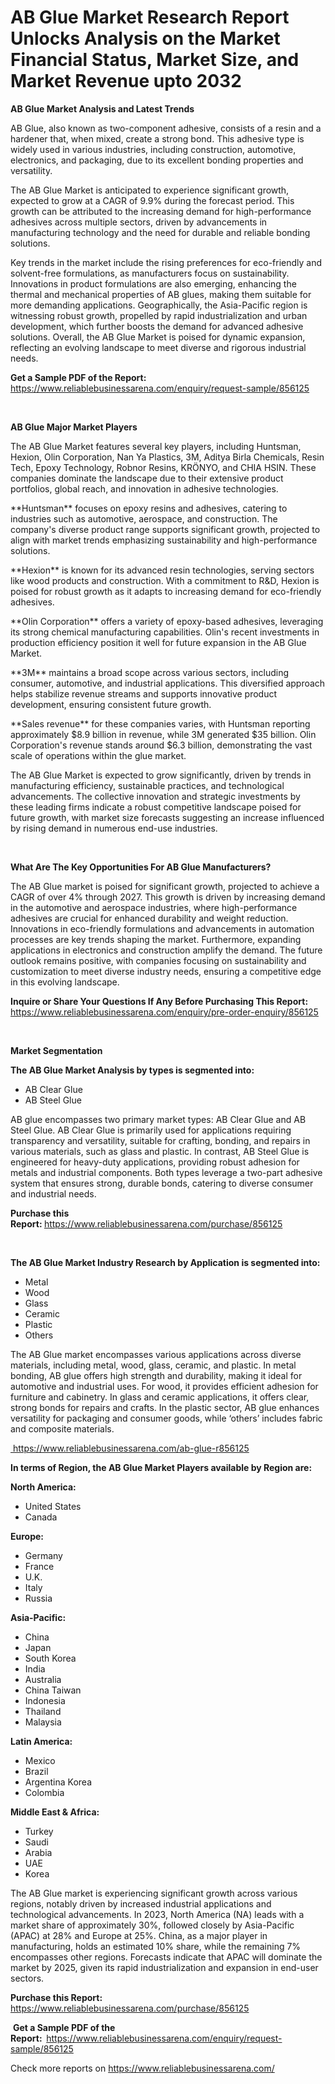 <p><h1>AB Glue Market Research Report Unlocks Analysis on the Market Financial Status, Market Size, and Market Revenue upto 2032</h1></p><p><strong>AB Glue Market Analysis and Latest Trends</strong></p>
<p><p>AB Glue, also known as two-component adhesive, consists of a resin and a hardener that, when mixed, create a strong bond. This adhesive type is widely used in various industries, including construction, automotive, electronics, and packaging, due to its excellent bonding properties and versatility.</p><p>The AB Glue Market is anticipated to experience significant growth, expected to grow at a CAGR of 9.9% during the forecast period. This growth can be attributed to the increasing demand for high-performance adhesives across multiple sectors, driven by advancements in manufacturing technology and the need for durable and reliable bonding solutions. </p><p>Key trends in the market include the rising preferences for eco-friendly and solvent-free formulations, as manufacturers focus on sustainability. Innovations in product formulations are also emerging, enhancing the thermal and mechanical properties of AB glues, making them suitable for more demanding applications. Geographically, the Asia-Pacific region is witnessing robust growth, propelled by rapid industrialization and urban development, which further boosts the demand for advanced adhesive solutions. Overall, the AB Glue Market is poised for dynamic expansion, reflecting an evolving landscape to meet diverse and rigorous industrial needs.</p></p>
<p><strong>Get a Sample PDF of the Report:&nbsp;</strong> <a href="https://www.reliablebusinessarena.com/enquiry/request-sample/856125?utm_campaign=2630&utm_medium=2&utm_source=Github&utm_content=ia&utm_term=31032025&utm_id=ab-glue">https://www.reliablebusinessarena.com/enquiry/request-sample/856125</a></p>
<p>&nbsp;</p>
<p><strong>AB Glue Major Market Players</strong></p>
<p><p>The AB Glue Market features several key players, including Huntsman, Hexion, Olin Corporation, Nan Ya Plastics, 3M, Aditya Birla Chemicals, Resin Tech, Epoxy Technology, Robnor Resins, KRÖNYO, and CHIA HSIN. These companies dominate the landscape due to their extensive product portfolios, global reach, and innovation in adhesive technologies.</p><p>**Huntsman** focuses on epoxy resins and adhesives, catering to industries such as automotive, aerospace, and construction. The company's diverse product range supports significant growth, projected to align with market trends emphasizing sustainability and high-performance solutions. </p><p>**Hexion** is known for its advanced resin technologies, serving sectors like wood products and construction. With a commitment to R&D, Hexion is poised for robust growth as it adapts to increasing demand for eco-friendly adhesives. </p><p>**Olin Corporation** offers a variety of epoxy-based adhesives, leveraging its strong chemical manufacturing capabilities. Olin's recent investments in production efficiency position it well for future expansion in the AB Glue Market.</p><p>**3M** maintains a broad scope across various sectors, including consumer, automotive, and industrial applications. This diversified approach helps stabilize revenue streams and supports innovative product development, ensuring consistent future growth.</p><p>**Sales revenue** for these companies varies, with Huntsman reporting approximately $8.9 billion in revenue, while 3M generated $35 billion. Olin Corporation's revenue stands around $6.3 billion, demonstrating the vast scale of operations within the glue market.</p><p>The AB Glue Market is expected to grow significantly, driven by trends in manufacturing efficiency, sustainable practices, and technological advancements. The collective innovation and strategic investments by these leading firms indicate a robust competitive landscape poised for future growth, with market size forecasts suggesting an increase influenced by rising demand in numerous end-use industries.</p></p>
<p>&nbsp;</p>
<p><strong>What Are The Key Opportunities For AB Glue Manufacturers?</strong></p>
<p><p>The AB Glue market is poised for significant growth, projected to achieve a CAGR of over 4% through 2027. This growth is driven by increasing demand in the automotive and aerospace industries, where high-performance adhesives are crucial for enhanced durability and weight reduction. Innovations in eco-friendly formulations and advancements in automation processes are key trends shaping the market. Furthermore, expanding applications in electronics and construction amplify the demand. The future outlook remains positive, with companies focusing on sustainability and customization to meet diverse industry needs, ensuring a competitive edge in this evolving landscape.</p></p>
<p><strong>Inquire or Share Your Questions If Any Before Purchasing This Report:</strong> <a href="https://www.reliablebusinessarena.com/enquiry/pre-order-enquiry/856125?utm_campaign=2630&utm_medium=2&utm_source=Github&utm_content=ia&utm_term=31032025&utm_id=ab-glue">https://www.reliablebusinessarena.com/enquiry/pre-order-enquiry/856125</a></p>
<p>&nbsp;</p>
<p><strong>Market Segmentation</strong></p>
<p><strong>The AB Glue Market Analysis by types is segmented into:</strong></p>
<p><ul><li>AB Clear Glue</li><li>AB Steel Glue</li></ul></p>
<p><p>AB glue encompasses two primary market types: AB Clear Glue and AB Steel Glue. AB Clear Glue is primarily used for applications requiring transparency and versatility, suitable for crafting, bonding, and repairs in various materials, such as glass and plastic. In contrast, AB Steel Glue is engineered for heavy-duty applications, providing robust adhesion for metals and industrial components. Both types leverage a two-part adhesive system that ensures strong, durable bonds, catering to diverse consumer and industrial needs.</p></p>
<p><strong>Purchase this Report:&nbsp;</strong><a href="https://www.reliablebusinessarena.com/purchase/856125?utm_campaign=2630&utm_medium=2&utm_source=Github&utm_content=ia&utm_term=31032025&utm_id=ab-glue">https://www.reliablebusinessarena.com/purchase/856125</a></p>
<p>&nbsp;</p>
<p><strong>The AB Glue Market Industry Research by Application is segmented into:</strong></p>
<p><ul><li>Metal</li><li>Wood</li><li>Glass</li><li>Ceramic</li><li>Plastic</li><li>Others</li></ul></p>
<p><p>The AB Glue market encompasses various applications across diverse materials, including metal, wood, glass, ceramic, and plastic. In metal bonding, AB glue offers high strength and durability, making it ideal for automotive and industrial uses. For wood, it provides efficient adhesion for furniture and cabinetry. In glass and ceramic applications, it offers clear, strong bonds for repairs and crafts. In the plastic sector, AB glue enhances versatility for packaging and consumer goods, while ‘others’ includes fabric and composite materials.</p></p>
<p><a href="https://www.reliablebusinessarena.com/ab-glue-r856125?utm_campaign=2630&utm_medium=2&utm_source=Github&utm_content=ia&utm_term=31032025&utm_id=ab-glue">&nbsp;https://www.reliablebusinessarena.com/ab-glue-r856125</a></p>
<p><strong>In terms of Region, the AB Glue Market Players available by Region are:</strong></p>
<p>
    <p> <strong> North America: </strong>
        <ul>
            <li>United States</li>
            <li>Canada</li>
        </ul>
        </p> 
    <p> <strong> Europe: </strong>
        <ul>
            <li>Germany</li>
            <li>France</li>
            <li>U.K.</li>
            <li>Italy</li>
            <li>Russia</li>
        </ul>
        </p> 
    <p> <strong> Asia-Pacific: </strong>
        <ul>
            <li>China</li>
            <li>Japan</li>
            <li>South Korea</li>
            <li>India</li>
            <li>Australia</li>
            <li>China Taiwan</li>
            <li>Indonesia</li>
            <li>Thailand</li>
            <li>Malaysia</li>
        </ul>
        </p> 
    <p> <strong> Latin America: </strong>
        <ul>
            <li>Mexico</li>
            <li>Brazil</li>
            <li>Argentina Korea</li>
            <li>Colombia</li>
        </ul>
        </p> 
    <p> <strong> Middle East & Africa: </strong>
        <ul>
            <li>Turkey</li>
            <li>Saudi</li>
            <li>Arabia</li>
            <li>UAE</li>
            <li>Korea</li>
        </ul>
    </p>
    </p>
<p><p>The AB Glue market is experiencing significant growth across various regions, notably driven by increased industrial applications and technological advancements. In 2023, North America (NA) leads with a market share of approximately 30%, followed closely by Asia-Pacific (APAC) at 28% and Europe at 25%. China, as a major player in manufacturing, holds an estimated 10% share, while the remaining 7% encompasses other regions. Forecasts indicate that APAC will dominate the market by 2025, given its rapid industrialization and expansion in end-user sectors.</p></p>
<p><strong>Purchase this Report: </strong><a href="https://www.reliablebusinessarena.com/purchase/856125?utm_campaign=2630&utm_medium=2&utm_source=Github&utm_content=ia&utm_term=31032025&utm_id=ab-glue">https://www.reliablebusinessarena.com/purchase/856125</a></p>
<p>&nbsp;<strong>Get a Sample PDF of the Report:&nbsp;&nbsp;</strong><a href="https://www.reliablebusinessarena.com/enquiry/request-sample/856125?utm_campaign=2630&utm_medium=2&utm_source=Github&utm_content=ia&utm_term=31032025&utm_id=ab-glue">https://www.reliablebusinessarena.com/enquiry/request-sample/856125</a></p>
<p><strong></strong></p>
<p>Check more reports on <a href="https://www.reliablebusinessarena.com/?utm_campaign=2630&utm_medium=2&utm_source=Github&utm_content=ia&utm_term=31032025&utm_id=ab-glue">https://www.reliablebusinessarena.com/</a></p>
